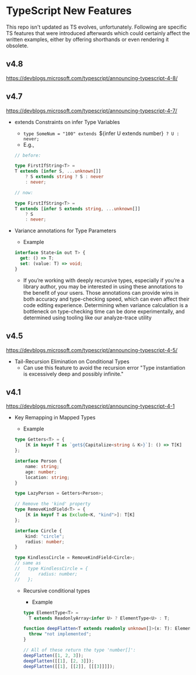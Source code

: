 # TypeScript New Features

This repo isn't updated as TS evolves, unfortunately.
Following are specific TS features that were introduced afterwards which could certainly affect the written examples, either by offering shorthands or even rendering it obsolete.

## v4.8

https://devblogs.microsoft.com/typescript/announcing-typescript-4-8/

## v4.7

https://devblogs.microsoft.com/typescript/announcing-typescript-4-7/

- extends Constraints on infer Type Variables
    - `type SomeNum = "100" extends `${infer U extends number}` ? U : never;`
    - E.g.,

    ```ts
    // before:

    type FirstIfString<T> =
    T extends [infer S, ...unknown[]]
        ? S extends string ? S : never
        : never;

    // now:

    type FirstIfString<T> =
    T extends [infer S extends string, ...unknown[]]
        ? S
        : never;
    ```
- Variance annotations for Type Parameters
    - Example

    ```ts
    interface State<in out T> {
      get: () => T;
      set: (value: T) => void;
    }
    ```
    - If you’re working with deeply recursive types, especially if you’re a library author, you may be interested in using these annotations to the benefit of your users. Those annotations can provide wins in both accuracy and type-checking speed, which can even affect their code editing experience. Determining when variance calculation is a bottleneck on type-checking time can be done experimentally, and determined using tooling like our analyze-trace utility

## v4.5

https://devblogs.microsoft.com/typescript/announcing-typescript-4-5/

- Tail-Recursion Elimination on Conditional Types
    - Can use this feature to avoid the recursion error "Type instantiation is excessively deep and possibly infinite."

## v4.1

https://devblogs.microsoft.com/typescript/announcing-typescript-4-1

- Key Remapping in Mapped Types
    - Example

    ```ts
    type Getters<T> = {
        [K in keyof T as `get${Capitalize<string & K>}`]: () => T[K]
    };

    interface Person {
        name: string;
        age: number;
        location: string;
    }

    type LazyPerson = Getters<Person>;
    ```

    ```ts
    // Remove the 'kind' property
    type RemoveKindField<T> = {
        [K in keyof T as Exclude<K, "kind">]: T[K]
    };

    interface Circle {
        kind: "circle";
        radius: number;
    }

    type KindlessCircle = RemoveKindField<Circle>;
    // same as
    //   type KindlessCircle = {
    //       radius: number;
    //   };
    ```
    - Recursive conditional types
        - Example

        ```ts
        type ElementType<T> =
          T extends ReadonlyArray<infer U> ? ElementType<U> : T;

        function deepFlatten<T extends readonly unknown[]>(x: T): ElementType<T>[] {
          throw "not implemented";
        }

        // All of these return the type 'number[]':
        deepFlatten([1, 2, 3]);
        deepFlatten([[1], [2, 3]]);
        deepFlatten([[1], [[2]], [[[3]]]]);
        ```
